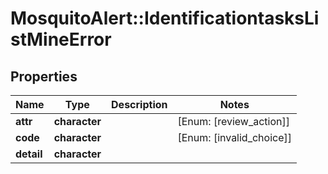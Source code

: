 # MosquitoAlert::IdentificationtasksListMineError


## Properties
Name | Type | Description | Notes
------------ | ------------- | ------------- | -------------
**attr** | **character** |  | [Enum: [review_action]] 
**code** | **character** |  | [Enum: [invalid_choice]] 
**detail** | **character** |  | 


